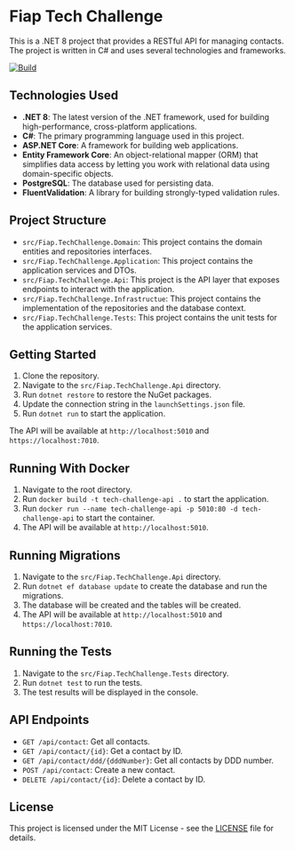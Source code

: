 # Fiap Tech Challenge

This is a .NET 8 project that provides a RESTful API for managing contacts. The project is written in C# and uses several technologies and frameworks.

[![Build](https://github.com/lucasfm95/fiap-tech-challenge-fase1/actions/workflows/dotnet.yml/badge.svg)](https://github.com/lucasfm95/fiap-tech-challenge-fase1/actions/workflows/dotnet.yml)

## Technologies Used

- **.NET 8**: The latest version of the .NET framework, used for building high-performance, cross-platform applications.
- **C#**: The primary programming language used in this project.
- **ASP.NET Core**: A framework for building web applications.
- **Entity Framework Core**: An object-relational mapper (ORM) that simplifies data access by letting you work with relational data using domain-specific objects.
- **PostgreSQL**: The database used for persisting data.
- **FluentValidation**: A library for building strongly-typed validation rules.

## Project Structure

- `src/Fiap.TechChallenge.Domain`: This project contains the domain entities and repositories interfaces.
- `src/Fiap.TechChallenge.Application`: This project contains the application services and DTOs.
- `src/Fiap.TechChallenge.Api`: This project is the API layer that exposes endpoints to interact with the application.
- `src/Fiap.TechChallenge.Infrastructue`: This project contains the implementation of the repositories and the database context.
- `src/Fiap.TechChallenge.Tests`: This project contains the unit tests for the application services.

## Getting Started

1. Clone the repository.
2. Navigate to the `src/Fiap.TechChallenge.Api` directory.
3. Run `dotnet restore` to restore the NuGet packages.
4. Update the connection string in the `launchSettings.json` file.
5. Run `dotnet run` to start the application.

The API will be available at `http://localhost:5010` and `https://localhost:7010`.

## Running With Docker
1. Navigate to the root directory.
2. Run `docker build -t tech-challenge-api .` to start the application.
3. Run `docker run --name tech-challenge-api -p 5010:80 -d tech-challenge-api` to start the container.
4. The API will be available at `http://localhost:5010`.

## Running Migrations
1. Navigate to the `src/Fiap.TechChallenge.Api` directory.
2. Run `dotnet ef database update` to create the database and run the migrations.
3. The database will be created and the tables will be created.
4. The API will be available at `http://localhost:5010` and `https://localhost:7010`.

## Running the Tests
1. Navigate to the `src/Fiap.TechChallenge.Tests` directory.
2. Run `dotnet test` to run the tests.
3. The test results will be displayed in the console.

## API Endpoints

- `GET /api/contact`: Get all contacts.
- `GET /api/contact/{id}`: Get a contact by ID.
- `GET /api/contact/ddd/{dddNumber}`: Get all contacts by DDD number.
- `POST /api/contact`: Create a new contact.
- `DELETE /api/contact/{id}`: Delete a contact by ID.

## License

This project is licensed under the MIT License - see the [LICENSE](LICENSE) file for details.
